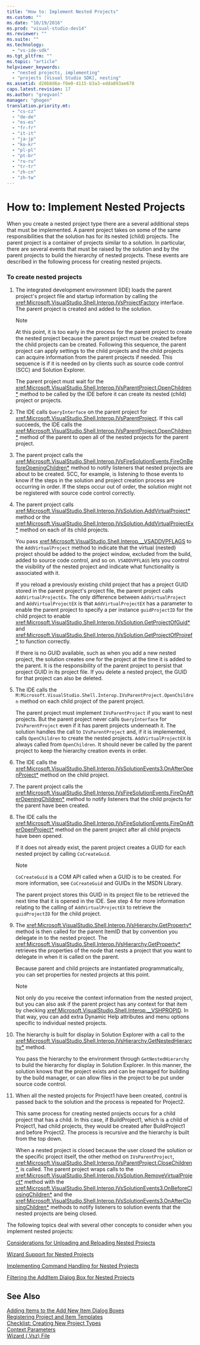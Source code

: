 ```yaml
---
title: "How to: Implement Nested Projects"
ms.custom: ""
ms.date: "10/19/2016"
ms.prod: "visual-studio-dev14"
ms.reviewer: ""
ms.suite: ""
ms.technology: 
  - "vs-ide-sdk"
ms.tgt_pltfrm: ""
ms.topic: "article"
helpviewer_keywords: 
  - "nested projects, implementing"
  - "projects [Visual Studio SDK], nesting"
ms.assetid: d20b8d6a-f0e0-4115-b3a3-edda893ae678
caps.latest.revision: 17
ms.author: "gregvanl"
manager: "ghogen"
translation.priority.mt: 
  - "cs-cz"
  - "de-de"
  - "es-es"
  - "fr-fr"
  - "it-it"
  - "ja-jp"
  - "ko-kr"
  - "pl-pl"
  - "pt-br"
  - "ru-ru"
  - "tr-tr"
  - "zh-cn"
  - "zh-tw"
---
```

# How to: Implement Nested Projects
When you create a nested project type there are a several additional steps that must be implemented. A parent project takes on some of the same responsibilities that the solution has for its nested (child) projects. The parent project is a container of projects similar to a solution. In particular, there are several events that must be raised by the solution and by the parent projects to build the hierarchy of nested projects. These events are described in the following process for creating nested projects.  
  
### To create nested projects  
  
1.  The integrated development environment (IDE) loads the parent project's project file and startup information by calling the <xref:Microsoft.VisualStudio.Shell.Interop.IVsProjectFactory> interface. The parent project is created and added to the solution.  
  
    > [!NOTE]
    >  At this point, it is too early in the process for the parent project to create the nested project because the parent project must be created before the child projects can be created. Following this sequence, the parent project can apply settings to the child projects and the child projects can acquire information from the parent projects if needed. This sequence is if it is needed on by clients such as source code control (SCC) and Solution Explorer.  
  
     The parent project must wait for the <xref:Microsoft.VisualStudio.Shell.Interop.IVsParentProject.OpenChildren*> method to be called by the IDE before it can create its nested (child) project or projects.  
  
2.  The IDE calls `QueryInterface` on the parent project for <xref:Microsoft.VisualStudio.Shell.Interop.IVsParentProject>. If this call succeeds, the IDE calls the <xref:Microsoft.VisualStudio.Shell.Interop.IVsParentProject.OpenChildren*> method of the parent to open all of the nested projects for the parent project.  
  
3.  The parent project calls the <xref:Microsoft.VisualStudio.Shell.Interop.IVsFireSolutionEvents.FireOnBeforeOpeningChildren*> method to notify listeners that nested projects are about to be created. SCC, for example, is listening to those events to know if the steps in the solution and project creation process are occurring in order. If the steps occur out of order, the solution might not be registered with source code control correctly.  
  
4.  The parent project calls <xref:Microsoft.VisualStudio.Shell.Interop.IVsSolution.AddVirtualProject*> method or the <xref:Microsoft.VisualStudio.Shell.Interop.IVsSolution.AddVirtualProjectEx*> method on each of its child projects.  
  
     You pass <xref:Microsoft.VisualStudio.Shell.Interop.__VSADDVPFLAGS> to the `AddVirtualProject` method to indicate that the virtual (nested) project should be added to the project window, excluded from the build, added to source code control, and so on. `VSADDVPFLAGS` lets you control the visibility of the nested project and indicate what functionality is associated with it.  
  
     If you reload a previously existing child project that has a project GUID stored in the parent project's project file, the parent project calls `AddVirtualProjectEx`. The only difference between `AddVirtualProject` and `AddVirtualProjectEX` is that `AddVirtualProjectEX` has a parameter to enable the parent project to specify a per instance `guidProjectID` for the child project to enable <xref:Microsoft.VisualStudio.Shell.Interop.IVsSolution.GetProjectOfGuid*> and <xref:Microsoft.VisualStudio.Shell.Interop.IVsSolution.GetProjectOfProjref*> to function correctly.  
  
     If there is no GUID available, such as when you add a new nested project, the solution creates one for the project at the time it is added to the parent. It is the responsibility of the parent project to persist that project GUID in its project file. If you delete a nested project, the GUID for that project can also be deleted.  
  
5.  The IDE calls the `M:Microsoft.VisualStudio.Shell.Interop.IVsParentProject.OpenChildren` method on each child project of the parent project.  
  
     The parent project must implement `IVsParentProject` if you want to nest projects. But the parent project never calls `QueryInterface` for `IVsParentProject` even if it has parent projects underneath it. The solution handles the call to `IVsParentProject` and, if it is implemented, calls `OpenChildren` to create the nested projects. `AddVirtualProjectEX` is always called from `OpenChildren`. It should never be called by the parent project to keep the hierarchy creation events in order.  
  
6.  The IDE calls the <xref:Microsoft.VisualStudio.Shell.Interop.IVsSolutionEvents3.OnAfterOpenProject*> method on the child project.  
  
7.  The parent project calls the <xref:Microsoft.VisualStudio.Shell.Interop.IVsFireSolutionEvents.FireOnAfterOpeningChildren*> method to notify listeners that the child projects for the parent have been created.  
  
8.  The IDE calls the <xref:Microsoft.VisualStudio.Shell.Interop.IVsFireSolutionEvents.FireOnAfterOpenProject*> method on the parent project after all child projects have been opened.  
  
     If it does not already exist, the parent project creates a GUID for each nested project by calling `CoCreateGuid`.  
  
    > [!NOTE]
    >  `CoCreateGuid` is a COM API called when a GUID is to be created. For more information, see `CoCreateGuid` and GUIDs in the MSDN Library.  
  
     The parent project stores this GUID in its project file to be retrieved the next time that it is opened in the IDE. See step 4 for more information relating to the calling of `AddVirtualProjectEX` to retrieve the `guidProjectID` for the child project.  
  
9. The <xref:Microsoft.VisualStudio.Shell.Interop.IVsHierarchy.GetProperty*> method is then called for the parent ItemID that by convention you delegate in to the nested project. The <xref:Microsoft.VisualStudio.Shell.Interop.IVsHierarchy.GetProperty*> retrieves the properties of the node that nests a project that you want to delegate in when it is called on the parent.  
  
     Because parent and child projects are instantiated programmatically, you can set properties for nested projects at this point.  
  
    > [!NOTE]
    >  Not only do you receive the context information from the nested project, but you can also ask if the parent project has any context for that item by checking <xref:Microsoft.VisualStudio.Shell.Interop.__VSHPROPID>. In that way, you can add extra Dynamic Help attributes and menu options specific to individual nested projects.  
  
10. The hierarchy is built for display in Solution Explorer with a call to the <xref:Microsoft.VisualStudio.Shell.Interop.IVsHierarchy.GetNestedHierarchy*> method.  
  
     You pass the hierarchy to the environment through `GetNestedHierarchy` to build the hierarchy for display in Solution Explorer. In this manner, the solution knows that the project exists and can be managed for building by the build manager, or can allow files in the project to be put under source code control.  
  
11. When all the nested projects for Project1 have been created, control is passed back to the solution and the process is repeated for Project2.  
  
     This same process for creating nested projects occurs for a child project that has a child. In this case, if BuildProject1, which is a child of Project1, had child projects, they would be created after BuildProject1 and before Project2. The process is recursive and the hierarchy is built from the top down.  
  
     When a nested project is closed because the user closed the solution or the specific project itself, the other method on `IVsParentProject`, <xref:Microsoft.VisualStudio.Shell.Interop.IVsParentProject.CloseChildren*>, is called. The parent project wraps calls to the <xref:Microsoft.VisualStudio.Shell.Interop.IVsSolution.RemoveVirtualProject*> method with the <xref:Microsoft.VisualStudio.Shell.Interop.IVsSolutionEvents3.OnBeforeClosingChildren*> and the <xref:Microsoft.VisualStudio.Shell.Interop.IVsSolutionEvents3.OnAfterClosingChildren*> methods to notify listeners to solution events that the nested projects are being closed.  
  
 The following topics deal with several other concepts to consider when you implement nested projects:  
  
 [Considerations for Unloading and Reloading Nested Projects](../extensibility-internals/considerations-for-unloading-and-reloading-nested-projects.md)  
  
 [Wizard Support for Nested Projects](../extensibility-internals/wizard-support-for-nested-projects.md)  
  
 [Implementing Command Handling for Nested Projects](../extensibility-internals/implementing-command-handling-for-nested-projects.md)  
  
 [Filtering the AddItem Dialog Box for Nested Projects](../extensibility-internals/filtering-the-additem-dialog-box-for-nested-projects.md)  
  
## See Also  
 [Adding Items to the Add New Item Dialog Boxes](../extensibility-internals/adding-items-to-the-add-new-item-dialog-boxes.md)   
 [Registering Project and Item Templates](../extensibility-internals/registering-project-and-item-templates.md)   
 [Checklist: Creating New Project Types](../extensibility-internals/checklist--creating-new-project-types.md)   
 [Context Parameters](../extensibility-internals/context-parameters.md)   
 [Wizard (.Vsz) File](../extensibility-internals/wizard--.vsz--file.md)